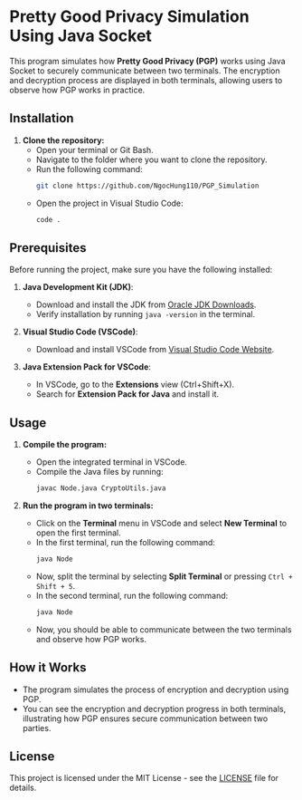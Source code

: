 # Pretty Good Privacy Simulation Using Java Socket

This program simulates how **Pretty Good Privacy (PGP)** works using Java Socket to securely communicate between two terminals. The encryption and decryption process are displayed in both terminals, allowing users to observe how PGP works in practice.

## Installation

1. **Clone the repository:**
   - Open your terminal or Git Bash.
   - Navigate to the folder where you want to clone the repository.
   - Run the following command:
     ```bash
     git clone https://github.com/NgocHung110/PGP_Simulation
     ```
   - Open the project in Visual Studio Code:
     ```bash
     code .
     ```

## Prerequisites

Before running the project, make sure you have the following installed:

1. **Java Development Kit (JDK)**:
   - Download and install the JDK from [Oracle JDK Downloads](https://www.oracle.com/java/technologies/javase-jdk11-downloads.html).
   - Verify installation by running `java -version` in the terminal.

2. **Visual Studio Code (VSCode)**:
   - Download and install VSCode from [Visual Studio Code Website](https://code.visualstudio.com/).

3. **Java Extension Pack for VSCode**:
   - In VSCode, go to the **Extensions** view (Ctrl+Shift+X).
   - Search for **Extension Pack for Java** and install it.

## Usage

1. **Compile the program:**
   - Open the integrated terminal in VSCode.
   - Compile the Java files by running:
     ```bash
     javac Node.java CryptoUtils.java
     ```

2. **Run the program in two terminals:**
   - Click on the **Terminal** menu in VSCode and select **New Terminal** to open the first terminal.
   - In the first terminal, run the following command:
     ```bash
     java Node
     ```
   - Now, split the terminal by selecting **Split Terminal** or pressing `Ctrl + Shift + 5`.
   - In the second terminal, run the following command:
     ```bash
     java Node
     ```
   - Now, you should be able to communicate between the two terminals and observe how PGP works.

## How it Works

- The program simulates the process of encryption and decryption using PGP.
- You can see the encryption and decryption progress in both terminals, illustrating how PGP ensures secure communication between two parties.

## License

This project is licensed under the MIT License - see the [LICENSE](LICENSE) file for details.
